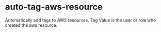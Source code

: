 # auto-tag-aws-resource
Automatically add tags to AWS resources.
Tag Value is the user or role who created the aws resource.
